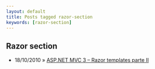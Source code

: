 ```yaml
---
layout: default
title: Posts tagged razor-section
keywords: [razor-section]
---
```

<h2 class="category">Razor section</h2>
<ul class="posts">
<li>
<p>
<span class="date">18/10/2010</span> &raquo; 
<a href="/blog/asp-net-mvc-3-razor-templates-parte-ii">ASP.NET MVC 3 – Razor templates parte II</a>
</p>
</li> 
</ul>

